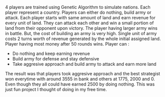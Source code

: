 4 players are trained using Genetic Algorithm to simulate nations. Each player represent a country. Players can either do nothing, build army or attack. Each player starts with same amount of land and earn revenue for every unit of land. They can attack each other and win a small portion of land from their opponent upon victory. The player having larger army wins in battle. But, the cost of building an army is very high. Single unit of army costs 2 turns worth of revenue generated by the whole initial assigned land. Player having most money after 50 rounds wins. Player can :
<ul>
<li>Do nothing and keep earning revenue</li>
<li>Build army for defense and stay defensive</li>
<li>Take aggresive approach and build army to attack and earn more land</li>
</ul>

The result was that players took aggresive approach and the best strategist won everytime with around 3555 in bank and others at 1775, 2000 and 0. Even though they all could have earned 2500 by doing nothing.
This was just fun project I thought of doing in my free time.
